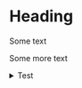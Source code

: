 # Heading

Some text

Some more text

<details>
<summary>Test
</summary>

Some details
```
hello();
```
__hello world__
</details>

